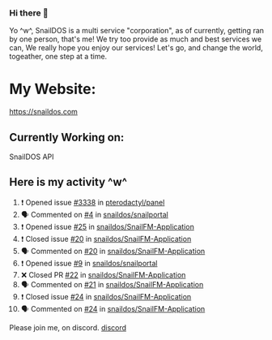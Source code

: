 ### Hi there 👋
Yo ^w^,
SnailDOS is a multi service "corporation", as of currently, getting ran by one person, that's me!
We try too provide as much and best services we can, We really hope you enjoy our services!
Let's go, and change the world, togeather, one step at a time.
# My Website:
https://snaildos.com
## Currently Working on:
SnailDOS API
## Here is my activity ^w^
<!--START_SECTION:activity-->
1. ❗️ Opened issue [#3338](https://github.com/pterodactyl/panel/issues/3338) in [pterodactyl/panel](https://github.com/pterodactyl/panel)
2. 🗣 Commented on [#4](https://github.com/snaildos/snailportal/issues/4) in [snaildos/snailportal](https://github.com/snaildos/snailportal)
3. ❗️ Opened issue [#25](https://github.com/snaildos/SnailFM-Application/issues/25) in [snaildos/SnailFM-Application](https://github.com/snaildos/SnailFM-Application)
4. ❗️ Closed issue [#20](https://github.com/snaildos/SnailFM-Application/issues/20) in [snaildos/SnailFM-Application](https://github.com/snaildos/SnailFM-Application)
5. 🗣 Commented on [#20](https://github.com/snaildos/SnailFM-Application/issues/20) in [snaildos/SnailFM-Application](https://github.com/snaildos/SnailFM-Application)
6. ❗️ Opened issue [#9](https://github.com/snaildos/snailportal/issues/9) in [snaildos/snailportal](https://github.com/snaildos/snailportal)
7. ❌ Closed PR [#22](https://github.com/snaildos/SnailFM-Application/pull/22) in [snaildos/SnailFM-Application](https://github.com/snaildos/SnailFM-Application)
8. 🗣 Commented on [#21](https://github.com/snaildos/SnailFM-Application/issues/21) in [snaildos/SnailFM-Application](https://github.com/snaildos/SnailFM-Application)
9. ❗️ Closed issue [#24](https://github.com/snaildos/SnailFM-Application/issues/24) in [snaildos/SnailFM-Application](https://github.com/snaildos/SnailFM-Application)
10. 🗣 Commented on [#24](https://github.com/snaildos/SnailFM-Application/issues/24) in [snaildos/SnailFM-Application](https://github.com/snaildos/SnailFM-Application)
<!--END_SECTION:activity-->
Please join me, on discord.
[discord](https://invite.gg/snaildos)
